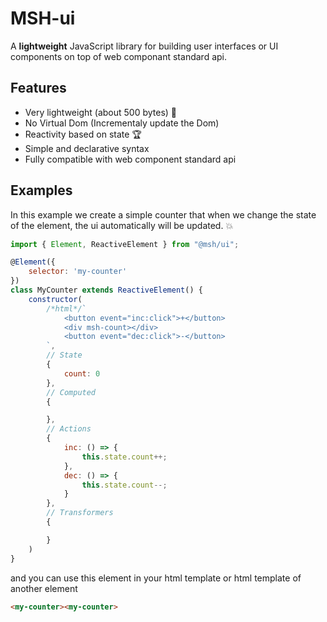 # MSH-ui
A **lightweight** JavaScript library for building user interfaces or UI components on top of web componant standard api.

## Features
- Very lightweight (about 500 bytes) :rocket:
- No Virtual Dom (Incrementaly update the Dom)
- Reactivity based on state :trophy:
- Simple and declarative syntax
- Fully compatible with web component standard api

## Examples
In this example we create a simple counter that when we change the state of the
element, the ui automatically will be updated. :boom:
```javascript
import { Element, ReactiveElement } from "@msh/ui";

@Element({
    selector: 'my-counter'
})
class MyCounter extends ReactiveElement() {
    constructor(
        /*html*/`
            <button event="inc:click">+</button>
            <div msh-count></div>
            <button event="dec:click">-</button>
        `, 
        // State
        {
            count: 0
        }, 
        // Computed
        {

        }, 
        // Actions
        {
            inc: () => {
                this.state.count++;
            },
            dec: () => {
                this.state.count--;
            }
        },
        // Transformers
        {

        }
    )
}
```
and you can use this element in your html template or html template of another element
```html 
<my-counter><my-counter>
```
